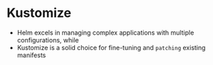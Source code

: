 # Kustomize

- Helm excels in managing complex applications with multiple configurations, while
- Kustomize is a solid choice for fine-tuning and `patching` existing manifests
